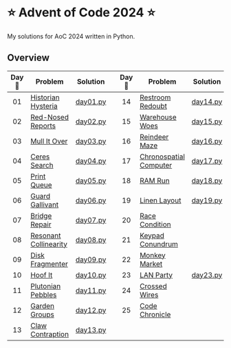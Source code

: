 # :star: Advent of Code 2024 :star:

My solutions for AoC 2024 written in Python.

## Overview

| Day :christmas_tree: | Problem | Solution | | Day :christmas_tree: | Problem | Solution |
| :---: | --- | --- | --- | :---: | --- | --- |
| 01 | [Historian Hysteria](https://adventofcode.com/2024/day/1) | [day01.py](src/solutions/day01.py) || 14 | [Restroom Redoubt](https://adventofcode.com/2024/day/14) | [day14.py](src/solutions/day14.py) |
| 02 | [Red-Nosed Reports](https://adventofcode.com/2024/day/2) | [day02.py](src/solutions/day02.py) || 15 | [Warehouse Woes](https://adventofcode.com/2024/day/15) | [day15.py](src/solutions/day15.py) |
| 03 | [Mull It Over](https://adventofcode.com/2024/day/3) | [day03.py](src/solutions/day03.py) || 16 | [Reindeer Maze](https://adventofcode.com/2024/day/16) | [day16.py](src/solutions/day16.py) |
| 04 | [Ceres Search](https://adventofcode.com/2024/day/4) | [day04.py](src/solutions/day04.py) || 17 | [Chronospatial Computer](https://adventofcode.com/2024/day/17) | [day17.py](src/solutions/day17.py) |
| 05 | [Print Queue](https://adventofcode.com/2024/day/5) | [day05.py](src/solutions/day05.py) || 18 | [RAM Run](https://adventofcode.com/2024/day/18) | [day18.py](src/solutions/day18.py) |
| 06 | [Guard Gallivant](https://adventofcode.com/2024/day/6) | [day06.py](src/solutions/day06.py) || 19 | [Linen Layout](https://adventofcode.com/2024/day/19) | [day19.py](src/solutions/day19.py) |
| 07 | [Bridge Repair](https://adventofcode.com/2024/day/7) | [day07.py](src/solutions/day07.py) || 20 | [Race Condition](https://adventofcode.com/2024/day/20) | [](src/solutions/day20.py) |
| 08 | [Resonant Collinearity](https://adventofcode.com/2024/day/8) | [day08.py](src/solutions/day08.py) || 21 | [Keypad Conundrum](https://adventofcode.com/2024/day/21) | [](src/solutions/day21.py) |
| 09 | [Disk Fragmenter](https://adventofcode.com/2024/day/9) | [day09.py](src/solutions/day09.py) || 22 | [Monkey Market](https://adventofcode.com/2024/day/22) | [](src/solutions/day22.py) |
| 10 | [Hoof It](https://adventofcode.com/2024/day/10) | [day10.py](src/solutions/day10.py) || 23 | [LAN Party](https://adventofcode.com/2024/day/23) | [day23.py](src/solutions/day23.py) |
| 11 | [Plutonian Pebbles](https://adventofcode.com/2024/day/11) | [day11.py](src/solutions/day11.py) || 24 | [Crossed Wires](https://adventofcode.com/2024/day/24) | [](src/solutions/day24.py) |
| 12 | [Garden Groups](https://adventofcode.com/2024/day/12) | [day12.py](src/solutions/day12.py) || 25 | [Code Chronicle](https://adventofcode.com/2024/day/25) | [](src/solutions/day25.py) |
| 13 | [Claw Contraption](https://adventofcode.com/2024/day/13) | [day13.py](src/solutions/day13.py) |

